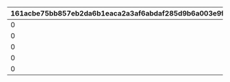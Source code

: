 |161acbe75bb857eb2da6b1eaca2a3af6abdaf285d9b6a003e9f9def45beef7b1|df2a1ab19b4c1c9e6f4ad85760cab6a540c9d2ad77e605185d315cfe2197c637|8bda05e6f8c4bb5f364f00ca4212eb2b031ae8ce40ea0d4df9b5c0af009a788a|87b7a85d94d22fd1c8b44dd43afd62d999c20400eadfa9118f9e17d926b29677|de69ad3c29351f89f917d502b536d00e6b84ec2ba25b7c12ff8629f29034925d|36077e1505db0877ca178595c153bd352076271a3b0a15a022861056044e5cee|d7c30734baca36ce2abf0bba585cc30a30ce6a5e321d271f30779d96a00f8def|9d14f4217b34a4590918dd99878d1b579d72165c115098f766e8ed8aac903682|49000c04a3deef66382a5c38659a5ad982b3d1cc7338c0628f6617470ad2674a|285ba4add5b271a2e5788acdef8a26a04eb4943b4a90a3b5078e86fe975893ed|1687ed900f2d72ad24aff59fe98e86746bb4d0c1a94e213847190020238fae97|
| --- | --- | --- | --- | --- | --- | --- | --- | --- | --- | --- |
|0|0|1|0|0|0|1|0|770900101|0|0|
|0|0|1|0|0|0|2|0|770900201|0|0|
|0|0|1|0|0|0|3|0|770900301|0|0|
|0|0|1|0|0|0|4|0|770900401|0|0|
|0|0|1|0|0|0|5|0|770900501|0|0|